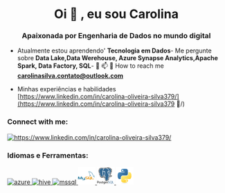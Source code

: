 <h1 align="center">Oi 👋 , eu sou Carolina</h1><h3 align="center">Apaixonada por Engenharia de Dados no mundo digital</h3>


- Atualmente estou aprendendo' **Tecnologia em Dados**- Me pergunte sobre **Data Lake,Data Werehouse, Azure Synapse Analytics,Apache Spark, Data Factory, SQL**- 🌱 📫 💬 How to reach me **carolinasilva.contato@outlook.com**





- Minhas experiências e habilidades [https://www.linkedin.com/in/carolina-oliveira-silva379/](https://www.linkedin.com/in/carolina-oliveira-silva379 📄/)

<h3 align="left">Connect with me:</h3><p align="left">

<a href="https://linkedin.com/in/https://www.linkedin.com/in/carolina-oliveira-silva379/" target="blank"><img align="center" src="https://raw.githubusercontent.com/rahuldkjain/github-profile-readme-generator/master/src/images/icons/Social/linked-in-alt.svg" alt="https://www.linkedin.com/in/carolina-oliveira-silva379/" height="30" width="40" /></a></p><h3 align="left">Idiomas e Ferramentas:</h3><p align="left">



<a href="https://azure.microsoft.com/en-in/" target="_blank" rel="noreferrer"> <img src="https://www.vectorlogo.zone/logos/microsoft_azure/microsoft_azure-icon.svg" alt="azure" width="40" height="40"/> </a> <a href="https://hive.apache.org/" target="_blank" rel="noreferrer"> <img src="https://www.vectorlogo.zone/logos/apache_hive/apache_hive-icon.svg" alt="hive" width="40" height="40"/> </a> <a href="https://www.microsoft.com/en-us/sql-server" target="_blank" rel="noreferrer"> <img src="https://www.svgrepo.com/show/303229/microsoft-sql-server-logo.svg" alt="mssql" width="40" height="40"/> </a> <a href="https://www.mysql.com/" target="_blank" rel="noreferrer"> <img src="https://raw.githubusercontent.com/devicons/devicon/master/icons/mysql/mysql-original-wordmark.svg" alt="mysql" width="40" height="40"/> </a> <a href="https://www.postgresql.org" target="_blank" rel="noreferrer"> <img src="https://raw.githubusercontent.com/devicons/devicon/master/icons/postgresql/postgresql-original-wordmark.svg" alt="postgresql" width="40" height="40"/> </a> <a href="https://www.python.org" target="_blank" rel="noreferrer"> <img src="https://raw.githubusercontent.com/devicons/devicon/master/icons/python/python-original.svg" alt="python" width="40" height="40"/> </a> </p>


<!--
### Hi there 👋

**carolinaprojects/carolinaprojects** is a ✨ _special_ ✨ repository because its `README.md` (this file) appears on your GitHub profile.

Here are some ideas to get you started:

- 🔭 I’m currently working on ...
- 🌱 I’m currently learning ...
- 👯 I’m looking to collaborate on ...
- 🤔 I’m looking for help with ...
- 💬 Ask me about ...
- 📫 How to reach me: ...
- 😄 Pronouns: ...
- ⚡ Fun fact: ...
-->
